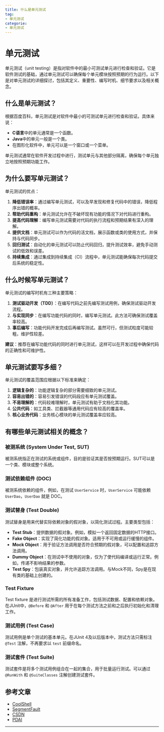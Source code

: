 ```yaml
---
title: 什么是单元测试
tag:
- 单元测试
categorie:
- 单元测试
---
```




# 单元测试

单元测试（unit testing）是指对软件中的最小可测试单元进行检查和验证。它是软件测试的基础，通过单元测试可以确保每个单元模块按照预期的行为运行。以下是对单元测试的详细探讨，包括其定义、重要性、编写时机、细节要求以及相关概念。

## 什么是单元测试？

根据百度百科，单元测试是对软件中最小的可测试单元进行检查和验证。具体来说：

- **C语言**中的单元通常是一个函数。
- **Java**中的单元一般是一个类。
- 在图形化软件中，单元可以是一个窗口或一个菜单。

单元测试通常在软件开发过程中进行，测试单元与其他部分隔离，确保每个单元独立地按照预期功能工作。

## 为什么要写单元测试？

单元测试的优点：

1. **降低错误率**：通过编写单元测试，可以及早发现和修复代码中的错误，降低程序出错的概率。
2. **帮助代码重构**：单元测试允许在不破坏现有功能的情况下对代码进行重构。
3. **提高代码理解**：编写单元测试需要对代码的执行流程和预期结果有深入的理解。
4. **提供文档**：单元测试可以作为代码的活文档，展示函数或类的使用方式，并保持与代码同步。
5. **回归测试**：自动化的单元测试可以防止代码回归，提升测试效率，避免手动测试的低效和误差。
6. **持续集成**：通过集成到持续集成（CI）流程中，单元测试能确保每次代码提交后系统的稳定性。

## 什么时候写单元测试？

单元测试的编写时机有三种主要策略：

1. **测试驱动开发（TDD）**：在编写代码之前先编写测试用例，确保测试驱动开发流程。
2. **与实现同步**：在编写功能代码的同时，编写单元测试。此方法可确保测试覆盖率较高。
3. **事后编写**：功能代码开发完成后再编写测试。虽然可行，但测试粒度可能较粗，维护性较差。

**建议**：推荐在编写功能代码的同时进行单元测试，这样可以在开发过程中确保代码的正确性和可维护性。

## 单元测试要写多细？

单元测试的覆盖范围应根据以下标准来确定：

1. **逻辑复杂的**：功能逻辑复杂的部分需要细致的单元测试。
2. **容易出错的**：容易引发错误的代码段应有单元测试覆盖。
3. **不易理解的**：代码较难理解时，单元测试有助于文档化其功能。
4. **公共代码**：如工具类、拦截器等通用代码应有较高的覆盖率。
5. **核心业务代码**：业务核心模块的单元测试覆盖率应较高。

## 有哪些单元测试相关的概念？

### 被测系统 (System Under Test, SUT)

被测系统指正在测试的系统或组件，目的是验证其是否按预期运行。SUT可以是一个类、模块或整个系统。

### 测试依赖组件 (DOC)

被测系统依赖的组件，例如，在测试 `UserService` 时，`UserService` 可能依赖 `UserDao`，`UserDao` 就是 DOC。

### 测试替身 (Test Double)

测试替身是用来代替实际依赖对象的假对象，以简化测试过程。主要类型包括：

- **Test Stub**：提供数据的假对象。例如，模拟一个返回固定数据的HTTP接口。
- **Fake Object**：实现了简化功能的假对象。适用于不可用或运行缓慢的组件。
- **Mock Object**：用于验证方法调用是否符合预期的假对象，可以配置和追踪方法调用。
- **Dummy Object**：在测试中不使用的对象，仅为了使代码编译或运行正常。例如，传递不影响结果的参数。
- **Test Spy**：包装真实对象，并允许追踪方法调用。与Mock不同，Spy是在现有类的基础上创建的。

### Test Fixture

Test fixture 是进行测试所需的所有准备工作，包括测试数据、配置和依赖对象。在JUnit中，`@Before` 和 `@After` 用于在每个测试方法之前和之后执行初始化和清理工作。

### 测试用例 (Test Case)

测试用例是单个测试的基本单元。在JUnit 4及以后版本中，测试方法只需标注 `@Test` 注解，不再要求以 `test` 前缀命名。

### 测试套件 (Test Suite)

测试套件是将多个测试用例组合在一起的集合，用于批量运行测试。可以通过 `@RunWith` 和 `@SuiteClasses` 注解创建测试套件。

## 参考文章

- [CoolShell](https://coolshell.cn/articles/8209.html)
- [SegmentFault](https://segmentfault.com/a/1190000006731125)
- [CSDN](https://blog.csdn.net/flysqrlboy/article/details/79301241)
- [PDAI](https://pdai.tech/md/develop/ut/dev-ut-unit-test.html)

---

